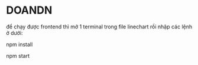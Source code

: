 # DOANDN

để chạy được frontend thì mở 1 terminal trong file linechart rồi nhập các lệnh ở dưới:

npm install 

npm start 


